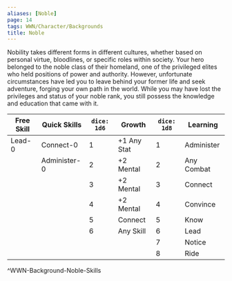 ```yaml
---
aliases: [Noble]
page: 14
tags: WWN/Character/Backgrounds
title: Noble
---
```


Nobility takes different forms in different cultures, whether based on personal virtue, bloodlines, or specific roles within society. Your hero belonged to the noble class of their homeland, one of the privileged elites who held positions of power and authority. However, unfortunate circumstances have led you to leave behind your former life and seek adventure, forging your own path in the world. While you may have lost the privileges and status of your noble rank, you still possess the knowledge and education that came with it.

| Free Skill  | Quick Skills | `dice: 1d6` | Growth       | `dice: 1d8` | Learning    |
|-------------|--------------|-------------|--------------|-------------|-------------|
| Lead-0      | Connect-0    | 1           | +1 Any Stat  | 1           | Administer  |
|             | Administer-0             | 2           | +2 Mental    | 2           | Any Combat  |
|             |              | 3           | +2 Mental    | 3           | Connect     |
|    |              | 4           | +2 Mental    | 4           | Convince    |
| |              | 5           | Connect      | 5           | Know        |
|             |              | 6           | Any Skill    | 6           | Lead        |
|             |              |             |              | 7           | Notice      |
|             |              |             |              | 8           | Ride        |
^WWN-Background-Noble-Skills